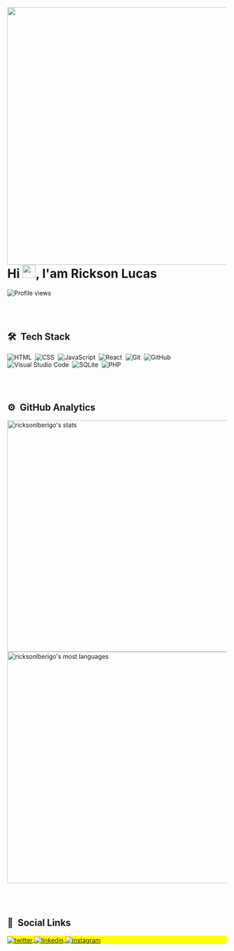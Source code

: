 <!-- ### Hi there 👋 -->

<!--
**ricksonlberigo/ricksonlberigo** is a ✨ _special_ ✨ repository because its `README.md` (this file) appears on your GitHub profile.

Here are some ideas to get you started:

- 🔭 I’m currently working on ...
- 🌱 I’m currently learning ...
- 👯 I’m looking to collaborate on ...
- 🤔 I’m looking for help with ...
- 💬 Ask me about ...
- 📫 How to reach me: ...
- 😄 Pronouns: ...
- ⚡ Fun fact: ...
-->
<img align="right" height="590em" src="https://raw.githubusercontent.com/gist/ricksonlberigo/15bd609ae721c30add3fae9de69589db/raw/5e84f49bc6795a6571ab2235887a16d201e13575/perfil.svg"/>
<h1 align="left">Hi <img src="https://raw.githubusercontent.com/kaueMarques/kaueMarques/master/hi.gif" width="30px">, I'am Rickson Lucas</h1>
<p align="left"> <img src="https://komarev.com/ghpvc/?username=ricksonlberigo&color=yellow" alt="Profile views" /> </p>

<br><br>

## 🛠 &nbsp;Tech Stack

![HTML](https://img.shields.io/badge/-HTML-05122A?style=flat&logo=HTML5)&nbsp;
![CSS](https://img.shields.io/badge/-CSS-05122A?style=flat&logo=CSS3&logoColor=1572B6)&nbsp;
![JavaScript](https://img.shields.io/badge/-JavaScript-05122A?style=flat&logo=javascript)&nbsp;
![React](https://img.shields.io/badge/-React-05122A?style=flat&logo=react)&nbsp;
![Git](https://img.shields.io/badge/-Git-05122A?style=flat&logo=git)&nbsp;
![GitHub](https://img.shields.io/badge/-GitHub-05122A?style=flat&logo=github)&nbsp;
![Visual Studio Code](https://img.shields.io/badge/-Visual%20Studio%20Code-05122A?style=flat&logo=visual-studio-code&logoColor=007ACC)&nbsp;
![SQLite](https://img.shields.io/badge/-SQLite-05122A?style=flat&logo=sqlite)&nbsp;
![PHP](https://img.shields.io/badge/-PHP-05122A?style=flat&logo=PHP)&nbsp;

<br><br>

## ⚙️ &nbsp;GitHub Analytics

<p align="left">
<img width="530em" src="https://github-readme-stats.vercel.app/api?username=ricksonlberigo&show_icons=true&theme=vision-friendly-dark" alt="ricksonlberigo's stats"/>
<img width="530em" src="https://github-readme-stats.vercel.app/api/top-langs/?username=ricksonlberigo&layout=compact&theme=vision-friendly-dark" alt="ricksonlberigo's most languages"/>
</p>

<br><br>

## 📱 &nbsp;Social Links

<p align="left" style="background:yellow">
<a href="https://twitter.com/rickson_berigo" target="_blank">
  <img align="center" src="https://img.shields.io/badge/-ricksonlucas-05122A?style=flat&logo=twitter" alt="twitter"/>  
</a>
<a href="https://www.linkedin.com/in/ricksonl-berigo/" target="_blank">
  <img align="center" src="https://img.shields.io/badge/-ricksonlucas-05122A?style=flat&logo=linkedin" alt="linkedin"/>
</a>
<a href="https://www.instagram.com/berigo_rickson/" target="_blank">
 <img align="center" src="https://img.shields.io/badge/-ricksonlucas-05122A?style=flat&logo=instagram" alt="instagram"/>
</a>
</p>
